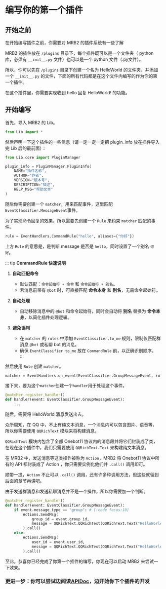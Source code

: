 # 编写你的第一个插件

## 开始之前

在开始编写插件之前，你需要对 MRB2 的插件系统有一些了解

MRB2 的插件放在 `/plugins` 目录下，每个插件既可以是一个文件夹（ python 库，必须有 `__init__.py` 文件）也可以是一个 python 文件（.py文件）。

所以，你可以先在 `/plugins` 目录下创建一个名为 HelloWorld 的文件夹，并添加一个 `__init__.py` 的文件，下面的所有代码都是在这个文件内编写的作为你的第一个插件。

在这个插件里，你需要实现收到 hello 回复 HelloWorld! 的功能。

## 开始编写

首先，导入 MRB2 的 Lib。

```python
from Lib import *
```

然后声明一下这个插件的一些信息（请一定一定一定把 plugin_info 放在插件导入完 Lib 后的最前面）：

```python
from Lib.core import PluginManager

plugin_info = PluginManager.PluginInfo(
    NAME="插件名称",
    AUTHOR="作者",
    VERSION="版本号",
    DESCRIPTION="描述",
    HELP_MSG="帮助文本"
)
```

随后你需要创建一个 `matcher`，用来匹配事件，这里匹配`EventClassifier.MessageEvent`事件。

为了实现命令回复的效果，所以需要先创建一个 `Rule` 来约束 `matcher` 匹配的事件。

```python
rule = EventHandlers.CommandRule("hello", aliases={"你好"})
```

上方 `Rule` 的意思是，是判断 message 是否是 `hello`，同时设置了一个别名 `你好`。

::: tip
**CommandRule 快速说明**

1. **自动匹配命令**
   - 默认匹配：`命令起始符 + 命令` 和 `命令起始符 + 别名`。  
   - 若消息前带有 `@bot` 时，可直接匹配 **命令本身** 和 **别名**，无需命令起始符。

2. **自动处理**
   - 自动移除消息中的 `@bot` 和命令起始符，同时会自动将 **别名** 替换为 **命令本身**，以简化插件处理逻辑。

3. **避免误判**
   - 在 `matcher` 的 `rules` 中添加 `EventClassifier.to_me` 规则，限制仅匹配群消息 `@bot` 或私聊 bot 的消息。  
   - 确保 `EventClassifier.to_me` 放在 `CommandRule` 前，以正确识别顺序。
:::

然后使用 `Rule` 创建 `matcher`。

```python
matcher = EventHandlers.on_event(EventClassifier.GroupMessageEvent, rules=[rule])
```

接下来，要为这个`matcher`创建一个`handler`用于处理这个事件。

```python
@matcher.register_handler()
def handler(event: EventClassifier.GroupMessageEvent):
    ...
```

随后，需要将 HelloWorld 消息发送出去。

众所周知，在 QQ 中，不止有纯文本消息，一个消息内可以包含图片、语音等，所以你需要使用 `QQRichText` 模块来将构建消息。

`QQRichText` 模块内包含了全部 Onebot11 协议内的消息段并将它们封装成了类，在现在这个插件中，我们只需要使用 `QQRichText.Text` 来构建纯文本消息。

在 MRB2 中，发送消息等这类操作被称为 `Action`，MRB2 将 Onebot11 协议中所有的 API 都封装成了 Action ，你只需要实例化他们并 `.call()` 调用即可。

顺带一提，`Action` 不止可以 `.call()` 调用，还有许多种调用方法，但这些就留到后面的章节再讲吧。

由于发送群消息和发送私聊消息并不是一个操作，所以你需要加一个判断。

```python
@matcher.register_handler()
def handler(event: EventClassifier.GroupMessageEvent):
    if event.message_type == "group": # [!code focus:10]
        Actions.SendMsg(
            group_id = event.group_id,
            message = QQRichText.QQRichText(QQRichText.Text("HelloWorld!"))
        ).call()
    else:
        Actions.SendMsg(
            user_id = event.user_id,
            message = QQRichText.QQRichText(QQRichText.Text("HelloWorld!"))
        ).call()
```

至此，恭喜你已经完成了你第一个插件的编写，你现在可以启动 MRB2 来尝试一下效果。


### 更进一步：你可以尝试边阅读[APIDoc](https://mrb2api.xiaosu.icu)，边开始你下个插件的开发
